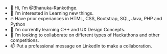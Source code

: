 - 👋 Hi, I’m @Bhanuka-Rankothge.
- 👀 I’m interested in Learning new things.
- 🔥  Have prior experiances in HTML, CSS, Bootstrap, SQL, Java, PHP and Python
- 🌱 I’m currently learning C++ and UX Design Concepts.
- 💞️ I’m looking to collaborate on different types of Hackathons and other competitions.
- 📫 Put a professional message on LinkedIn to make a collaboration.

<!---
Bhanuka-Rankothge/Bhanuka-Rankothge is a ✨ special ✨ repository because its `README.md` (this file) appears on your GitHub profile.
You can click the Preview link to take a look at your changes.
--->
